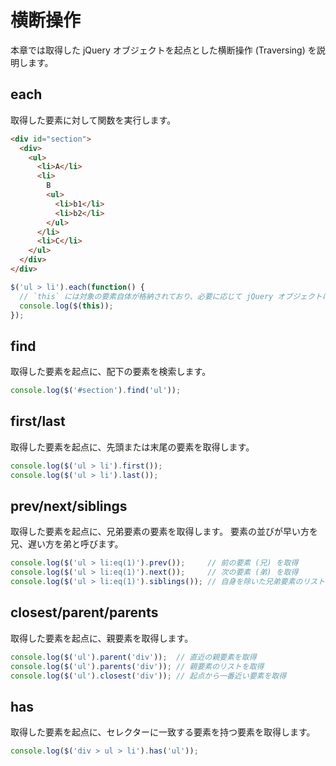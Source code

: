 # 横断操作

本章では取得した jQuery オブジェクトを起点とした横断操作 (Traversing) を説明します。

## each

取得した要素に対して関数を実行します。

```html
<div id="section">
  <div>
    <ul>
      <li>A</li>
      <li>
        B
        <ul>
          <li>b1</li>
          <li>b2</li>
        </ul>
      </li>
      <li>C</li>
    </ul>
  </div>
</div>
```

```javascript
$('ul > li').each(function() {
  // `this` には対象の要素自体が格納されており、必要に応じて jQuery オブジェクトに変換する必要がある
  console.log($(this));
});
```

## find

取得した要素を起点に、配下の要素を検索します。

```javascript
console.log($('#section').find('ul'));
```

## first/last

取得した要素を起点に、先頭または末尾の要素を取得します。

```javascript
console.log($('ul > li').first());
console.log($('ul > li').last());
```

## prev/next/siblings

取得した要素を起点に、兄弟要素の要素を取得します。
要素の並びが早い方を兄、遅い方を弟と呼びます。

```javascript
console.log($('ul > li:eq(1)').prev());     // 前の要素 (兄) を取得
console.log($('ul > li:eq(1)').next());     // 次の要素 (弟) を取得
console.log($('ul > li:eq(1)').siblings()); // 自身を除いた兄弟要素のリストを取得
```

## closest/parent/parents

取得した要素を起点に、親要素を取得します。

```javascript
console.log($('ul').parent('div'));  // 直近の親要素を取得
console.log($('ul').parents('div')); // 親要素のリストを取得
console.log($('ul').closest('div')); // 起点から一番近い要素を取得
```

## has

取得した要素を起点に、セレクターに一致する要素を持つ要素を取得します。

```javascript
console.log($('div > ul > li').has('ul'));
```
